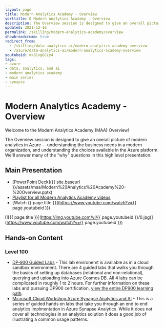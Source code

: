 ```yaml
---
layout: page
title: Modern Analytics Academy - Overview
sorttitle: 0 Modern Analytics Academy - Overview
description: The Overview session is designed to give an overall picture of modern analytics in Azure -- understanding the business needs in a modern organization, and understanding the choices available in the Azure platform. We'll answer many of the "why" questions in this high level presentation.
updated: 2021-12-16
permalink: /skilling/modern-analytics-academy/overview
showbreadcrumb: true
redirect_from:
  - /skilling/data-analytics-ai/modern-analytics-academy-overview
  - /azure/data-analytics-ai/modern-analytics-academy-overview
youtubeid: mk31vgGCzy4
tags: 
- azure
- data, analytics, and ai
- modern analytics academy
- main series
- synapse
---
```


# Modern Analytics Academy - Overview

Welcome to the Modern Analytics Academy (MAA) Overview!

The Overview session is designed to give an overall picture of modern analytics in Azure -- understanding the business needs in a modern organization, and understanding the choices available in the Azure platform. We'll answer many of the "why" questions in this high level presentation. 

## Main Presentation

* [PowerPoint Deck]({{ site.baseurl }}/assets/maa/Modern%20Analytics%20Academy%20-%20Overview.pptx)
* [Playlist for all Modern Analytics Academy videos](https://www.youtube.com/playlist?list=PLz7jPMmpNrjm35mPO6KcOeNdMEMSYKXfj)
* [Watch {{ page.title }}](https://www.youtube.com/watch?v={{ page.youtubeid }})

[![{{ page.title }}](https://img.youtube.com/vi/{{ page.youtubeid }}/0.jpg)](https://www.youtube.com/watch?v={{ page.youtubeid }})

## Hands-on Content

### Level 100
* [DP-900 Guided Labs](https://github.com/CloudLabs-MOC/DP-900T00A-Azure-Data-Fundamentals/tree/master/Instructions) - This lab environemt is available as in a cloud sandbox environment. There are 4 guided labs that walks you through the basics of setting up databases (relational and non-relational), querying and uploading into Azure Cosmos DB. All 4 labs can be complicated in roughly 1 to 2 hours. For further information on these labs and pursuing DP900 certification, [view the entire DP900 learning path](https://docs.microsoft.com/en-us/learn/paths/azure-data-fundamentals-explore-relational-data/). 
* [Microsoft Cloud Workshop Azure Synapse Analytics and AI](https://github.com/microsoft/MCW-Azure-Synapse-Analytics-and-AI/tree/master/Hands-on%20lab) - This is a series of guided hands on labs that take you through an end to end analytics implmentation in Azure Synapse Analytics.  While it does not cover all technologies in an analytics solution it does a good job of illustrating a common usage patterns.

